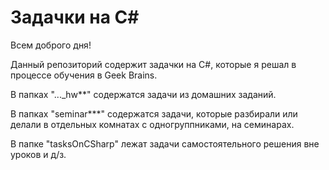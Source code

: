 # Задачки на C#

Всем доброго дня!

Данный репозиторий содержит задачки на C#, которые я решал в процессе обучения в Geek Brains.

В папках "..._hw**" содержатся задачи из домашних заданий.

В папках "seminar***" содержатся задачи, которые разбирали или делали в отдельных комнатах с одногруппниками, на семинарах.

В папке "tasksOnCSharp" лежат задачи самостоятельного решения вне уроков и д/з.